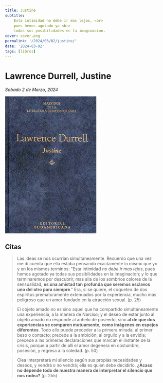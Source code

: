 ```yaml
---
title: Justine
subtitle: 
    Esta intimidad no debe ir mas lejos, <br>
    pues hemos agotado ya <br>
    todas sus posibilidades en la imaginacion.
cover: cover.png
permalink: '/2024/03/02/justine/'
date: '2024-03-02'
tags: [libros]
---
```


# Lawrence Durrell, Justine

*Sabado 2 de Marzo, 2024*

![La tapa clasica de la coleccion "maestros de la literatura contemporanea" de Sudamericana: letras doradas sobre azul obscuro.](cover.png)

## Citas

> Las ideas se nos ocurrian simultaneamente. Recuerdo que una vez me di cuenta que ella estaba pensando exactamente lo mismo que yo y en los mismos terminos: "Esta intimidad *no debe ir mas lejos*, pues hemos agotado ya todas sus posibilidades en la imaginacion; y lo que terminaremos por descubrir, mas alla de los sombríos colores de la sensualidad, **es una amistad tan profunda que seremos esclavos uno del otro para siempre**." Era, si se quiere, el coqueteo de dos espíritus prematuramente extenuados por la experiencia, mucho más peligroso que un amor fundado en la atracción sexual. (p. 25)

> El  objeto amado no es sino aquel que ha compartido simultáneamente una experiencia, a la manera de Narciso; y el deseo de estar junto al objeto amado no responde al anhelo de poseerlo, sino **al de que dos experiencias se comparen mutuamente, como imágenes en espejos diferentes**. Todo ello puede preceder a la primera mirada, al primer beso o contacto; precede a la ambición, al orgullo y a la envidia; precede a las primeras declaraciones que marcan el instante de la crisis, porque a partir de allí el amor degenera en costumbre, posesión, y regresa a la soledad. (p. 50)

> Clea interpretará mi silencio según sus propias necesidades y deseos, y vendrá o no vendrá; ella es quien debe decidirlo. **¿Acaso no depende todo de nuestra manera de interpretar el silencio que nos rodea?** (p. 255)